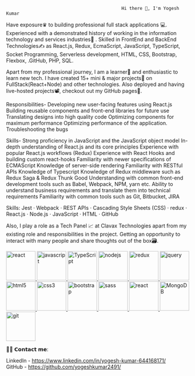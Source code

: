                                                 Hi there 👋, I'm Yogesh Kumar

Have exposure♛ to building professional full stack applications 💻. Experienced with a demonstrated history of working in the information technology and services industries🏢 . Skilled in FrontEnd and BackEnd Technologies✍️ as React.js, Redux, EcmaScript, JavaScript, TypeScript, Socket Programming, Serverless development, HTML, CSS, Bootstrap, Flexbox, .GitHub, PHP, SQL.

Apart from my professional journey, I am a learner📝 and enthusiastic to learn new tech. I have created 15+ mini & major projects💼 on FullStack(React+Node) and other technologies. Also deployed and having live-hosted projects📽, checkout out my GitHub pages📒.

Responsibilities- Developing new user-facing features using React.js Building reusable components and front-end libraries for future use Translating designs into high quality code Optimizing components for maximum performance Optimizing performance of the application. Troubleshooting the bugs

Skills- Strong proficiency in JavaScript and the JavaScript object model In-depth understanding of React.js and its core principles Experience with popular React.js workflows (Redux) Experience with React Hooks and building custom react-hooks Familiarity with newer specifications of ECMAScript Knowledge of server-side rendering Familiarity with RESTful APIs Knowledge of Typescript Knowledge of Redux middleware such as Redux Saga & Redux Thunk Good Understanding with common front-end development tools such as Babel, Webpack, NPM, yarn etc. Ability to understand business requirements and translate them into technical requirements Familiarity with common tools such as Git, Bitbucket, JIRA

Skills: Jest · Webpack · REST APIs · Cascading Style Sheets (CSS) · redux · React.js · Node.js · JavaScript · HTML · GitHub

Also, I play a role as a Tech Panel 📈 at Clavax Technologies apart from my existing role and responsibilities in the project. Getting an opportunity to interact with many people and share thoughts out of the box🗃.

<div class="info">
                     <a href="https://reactjs.org/" target="_blank">
                     <img src="./images/react.png" alt="react" width="80" height="80">
                     </a>
                     <a href="https://developer.mozilla.org/en-US/docs/Web/JavaScript" target="_blank">
                     <img src="./images/javascript.png" alt="javascript" width="80" height="80">
                     </a>
                     <a href="https://www.typescriptlang.org/" target="_blank">
                     <img src="./images/typescript.png" alt="TypeScript" width="80" height="80">
                     </a>
                     <a href="https://nodejs.org" target="_blank" rel="noreferrer">
                     <img src="./images/node-js.png" alt="nodejs" width="80" height="80">
                     </a>
                     <a href="https://redux.js.org" target="_blank" rel="noreferrer">
                     <img src="./images/redux.png" alt="redux" width="80" height="80">
                     </a>
                     <a href="https://jquery.com/" target="_blank" rel="noreferrer">
                     <img src="./images/jquery.png" alt="jquery" width="80" height="80">
                     </a>
                     <a href="https://www.w3.org/html/" target="_blank">
                     <img src="./images/html5.png" alt="html5" width="80" height="80">
                     </a>
                     <a href="https://www.w3schools.com/css/" target="_blank">
                     <img src="./images/css3.png" alt="css3" width="80" height="80">
                     </a>
                     <a href="https://getbootstrap.com" target="_blank" rel="noreferrer">
                     <img src="./images/bootstrap.png" alt="bootstrap" width="80" height="80">
                     </a>
                     <a href="https://sass-lang.com" target="_blank" rel="noreferrer">
                     <img src="./images/sass.png" alt="sass" width="80" height="80">
                     </a>
                     <a href="https://tailwindcss.com/" target="_blank">
                     <img src="./images/tailwind-css.png" alt="react" width="80" height="80">
                     </a>
                     <a href="https://www.mongodb.com/" target="_blank" rel="noreferrer">
                     <img src="./images/mongodb.png" alt="MongoDB" width="80" height="80">
                     </a>
                     <a href="https://git-scm.com/" target="_blank" rel="noreferrer">
                     <img src="./images/git.png" alt="git" width="80" height="80">
                     </a>
                  </div>

🙋‍♂️ 𝗖𝗼𝗻𝘁𝗮𝗰𝘁 𝗺𝗲:


LinkedIn - https://www.linkedin.com/in/yogesh-kumar-644168171/
<br>
GitHub - https://github.com/yogeshkumar2491/

